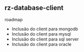 rz-database-client
-----------------
roadmap

- Inclusão do client para mongodb
- Inclusão do client para mysql
- Inclusão do client para sql server
- Inclusão do client para oracle